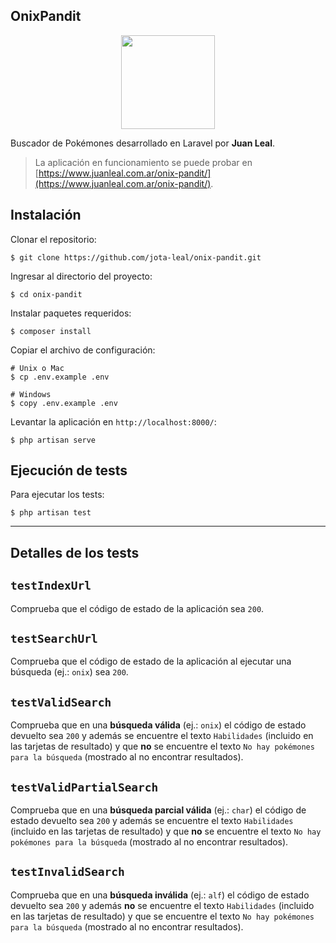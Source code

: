## OnixPandit

<p align="center">
    <img src="https://raw.githubusercontent.com/PokeAPI/sprites/master/sprites/pokemon/95.png" width="150">
</p>

Buscador de Pokémones desarrollado en Laravel por **Juan Leal**.

> La aplicación en funcionamiento se puede probar en [https://www.juanleal.com.ar/onix-pandit/](https://www.juanleal.com.ar/onix-pandit/).

## Instalación

Clonar el repositorio:

```shell
$ git clone https://github.com/jota-leal/onix-pandit.git
```

Ingresar al directorio del proyecto:

```shell
$ cd onix-pandit
```

Instalar paquetes requeridos:

```shell
$ composer install
```

Copiar el archivo de configuración:

```shell
# Unix o Mac
$ cp .env.example .env

# Windows
$ copy .env.example .env
```

Levantar la aplicación en `http://localhost:8000/`:

```shell
$ php artisan serve
```

## Ejecución de tests

Para ejecutar los tests:

```shell
$ php artisan test
```

---

## Detalles de los tests

## `testIndexUrl`

Comprueba que el código de estado de la aplicación sea `200`.

## `testSearchUrl`

Comprueba que el código de estado de la aplicación al ejecutar una búsqueda (ej.: `onix`) sea `200`.

## `testValidSearch`

Comprueba que en una **búsqueda válida** (ej.: `onix`) el código de estado devuelto sea `200` y además se encuentre el texto `Habilidades` (incluido en las tarjetas de resultado) y que **no** se encuentre el texto `No hay pokémones para la búsqueda` (mostrado al no encontrar resultados).

## `testValidPartialSearch`

Comprueba que en una **búsqueda parcial válida** (ej.: `char`) el código de estado devuelto sea `200` y además se encuentre el texto `Habilidades` (incluido en las tarjetas de resultado) y que **no** se encuentre el texto `No hay pokémones para la búsqueda` (mostrado al no encontrar resultados).

## `testInvalidSearch`

Comprueba que en una **búsqueda inválida** (ej.: `alf`) el código de estado devuelto sea `200` y además **no** se encuentre el texto `Habilidades` (incluido en las tarjetas de resultado) y que se encuentre el texto `No hay pokémones para la búsqueda` (mostrado al no encontrar resultados).
